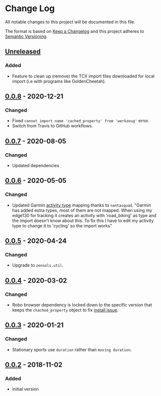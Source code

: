 # Change Log
All notable changes to this project will be documented in this file.

The format is based on [Keep a Changelog](http://keepachangelog.com/)
and this project adheres to [Semantic Versioning](http://semver.org/).


## [Unreleased]


### Added
- Feature to clean up (remove) the TCX import files downloaded for local import
  (i.e with programs like GoldenCheetah).


## [0.0.8] - 2020-12-21
### Changed
- Fixed `cannot import name 'cached_property' from 'werkzeug'` error.
- Switch from Travis to GitHub workflows.


## [0.0.7] - 2020-08-05
### Changed
- Updated dependencies


## [0.0.6] - 2020-05-05
### Changed
- Updated Garmin [activity
  type](https://github.com/garmin-data/garmdown/issues/3) mapping thanks to
  `nantasquad`.  "Garmin has added extra types, most of them are not
  mapped. When using my edge130 for tracking it creates an activity with
  'road_biking' as type and the import doesn't know about this. To fix this I
  have to edit my activity type to change it to 'cycling' so the import works"


## [0.0.5] - 2020-04-24
### Changed
- Upgrade to ``zensols.util``.


## [0.0.4] - 2020-03-02
### Changed
- Robo browser dependency is locked down to the specific version that keeps the
  `chached_property` object to fix [install
  issue](https://github.com/garmin-data/garmdown/issues/1).


## [0.0.3] - 2020-01-21
### Changed
- Stationary sports use `duration` rather than `moving duration`.


## [0.0.2] - 2018-11-02
### Added
- Initial version


[Unreleased]: https://github.com/garmin-data/garmdown/compare/v0.0.8...HEAD
[0.0.8]: https://github.com/garmin-data/garmdown/compare/v0.0.7...v0.0.8
[0.0.7]: https://github.com/garmin-data/garmdown/compare/v0.0.6...v0.0.7
[0.0.6]: https://github.com/garmin-data/garmdown/compare/v0.0.5...v0.0.6
[0.0.5]: https://github.com/garmin-data/garmdown/compare/v0.0.4...v0.0.5
[0.0.4]: https://github.com/garmin-data/garmdown/compare/v0.0.3...v0.0.4
[0.0.3]: https://github.com/garmin-data/garmdown/compare/v0.0.2...v0.0.3
[0.0.2]: https://github.com/garmin-data/garmdown/compare/v0.0.1...v0.0.2
